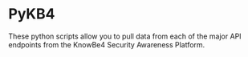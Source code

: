 # PyKB4
These python scripts allow you to pull data from each of the major API endpoints from the KnowBe4 Security Awareness Platform. 
